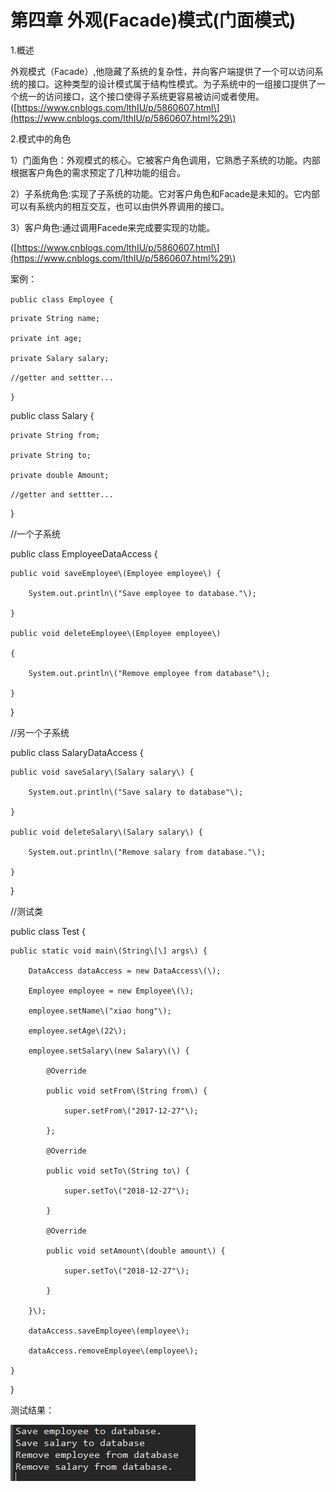 # 第四章 外观\(Facade\)模式\(门面模式\)

1.概述

外观模式（Facade）,他隐藏了系统的复杂性，并向客户端提供了一个可以访问系统的接口。这种类型的设计模式属于结构性模式。为子系统中的一组接口提供了一个统一的访问接口，这个接口使得子系统更容易被访问或者使用。\([https://www.cnblogs.com/lthIU/p/5860607.html\](https://www.cnblogs.com/lthIU/p/5860607.html%29\)

2.模式中的角色

1）门面角色：外观模式的核心。它被客户角色调用，它熟悉子系统的功能。内部根据客户角色的需求预定了几种功能的组合。

2）子系统角色:实现了子系统的功能。它对客户角色和Facade是未知的。它内部可以有系统内的相互交互，也可以由供外界调用的接口。

3）客户角色:通过调用Facede来完成要实现的功能。

\([https://www.cnblogs.com/lthIU/p/5860607.html\](https://www.cnblogs.com/lthIU/p/5860607.html%29\)

案例：

`public class Employee {`

```
private String name;

private int age;

private Salary salary;
```

`//getter and settter...`

`}`

public class Salary {

	private String from;

	private String to;

	private double Amount;

	
`//getter and settter...`

}

//一个子系统

public class EmployeeDataAccess {

	public void saveEmployee\(Employee employee\) {

		System.out.println\("Save employee to database."\);

	}

	public void deleteEmployee\(Employee employee\)

	{

		System.out.println\("Remove employee from database"\);

	}

}

//另一个子系统

public class SalaryDataAccess {

	public void saveSalary\(Salary salary\) {

		System.out.println\("Save salary to database"\);

	}

	public void deleteSalary\(Salary salary\) {

		System.out.println\("Remove salary from database."\);

	}

}

//测试类

public class Test {

	public static void main\(String\[\] args\) {

		DataAccess dataAccess = new DataAccess\(\);

		Employee employee = new Employee\(\);

		employee.setName\("xiao hong"\);

		employee.setAge\(22\);

		employee.setSalary\(new Salary\(\) {

			@Override

			public void setFrom\(String from\) {

				super.setFrom\("2017-12-27"\);

			};

			@Override

			public void setTo\(String to\) {

				super.setTo\("2018-12-27"\);

			}

			@Override

			public void setAmount\(double amount\) {

				super.setTo\("2018-12-27"\);

			}

		}\);

		dataAccess.saveEmployee\(employee\);

		dataAccess.removeEmployee\(employee\);

	}

}

测试结果：

![](/assets/image4_1.png)



